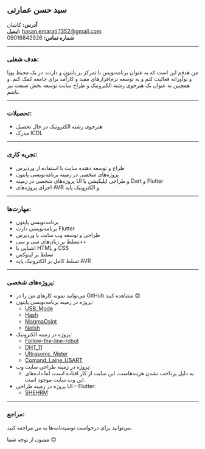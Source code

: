 ## سید حسن عمارتی
**آدرس:** کاشان  
**ایمیل:** hasan.emarati.1352@gmail.com  
**شماره تماس:** 09016842926

---

### هدف شغلی:
من هدفم این است که به عنوان برنامه‌نویس با تمرکز بر پایتون و دارت، در یک محیط پویا و نوآورانه فعالیت کنم و به توسعه نرم‌افزارهای مفید و کارآمد برای جامعه کمک کنم. و همچنین به عنوان یک هنرجوی رشته الکترونیک و طراح سایت توسعه بخش صنعت نیز باشم.

---

### تحصیلات:
- هنرجوی رشته الکترونیک در حال تحصیل
- مدرک ICDL

---

### تجربه کاری:
- طراح و توسعه دهنده سایت با استفاده از وردپرس
- پروژه‌های شخصی در زمینه برنامه‌نویسی پایتون
- پروژه‌های شخصی در زمینه UI و طراحی اپلیکیشن با Dart و Flutter
- اجرای پروژه‌های AVR و الکترونیک پایه

---

### مهارت‌ها:
- برنامه‌نویسی پایتون
- برنامه‌نویسی دارت Flutter
- طراحی و توسعه وب سایت با وردپرس
- تسلط بر زبان‌های سی و سی++
- اشنایی با HTML و CSS
- تسلط بر لینوکس
- تسلط کامل بر الکترونیک پایه AVR

---

### پروژه‌های شخصی:
- می‌توانید نمونه کارهای من را در GitHub مشاهده کنید 😊
- پروژه در زمینه برنامه‌نویسی پایتون:
  - [USB_Mode](https://github.com/hasan-emarati/USB_Mode)
  - [Hash](https://github.com/hasan-emarati/hash)
  - [MagmaOsint](https://github.com/hasan-emarati/MagmaOsint)
  - [Netsh](https://github.com/hasan-emarati/Netsh)
- پروژه در زمینه الکترونیک:
  - [Follow-the-line-robot](https://github.com/hasan-emarati/Follow-the-line-robot)
  - [DHT_11](https://github.com/hasan-emarati/DHT_11)
  - [Ultrasonic_Meter](https://github.com/hasan-emarati/Ultrasonic_Meter)
  - [Comand_Laine_USART](https://github.com/hasan-emarati/Comand_Laine_USART)
- پروژه در زمینه طراحی سایت وب:
  - به دلیل پرداخت نشدن هزینه‌هاست، این سایت از کار افتاده است، اما داده‌های این وب سایت موجود است.
- پروژه در زمینه طراحی UI – Flutter:
  - [SHEHRM](https://gitlab.com/shehrm/SHEHRM)

---

### مراجع:
می‌توانید برای درخواست توصیه‌نامه‌ها به من مراجعه کنید.

ممنون از توجه شما 😊
